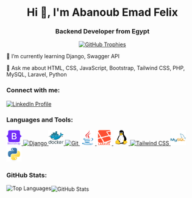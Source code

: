 <h1 align="center">Hi 👋, I'm Abanoub Emad Felix</h1> <h3 align="center">Backend Developer from Egypt</h3> <p align="center"> <a href="https://github.com/ryo-ma/github-profile-trophy"> <img src="https://github-profile-trophy.vercel.app/?username=empeo&theme=dracula&no-frame=true&row=1&margin-w=15&margin-h=15" alt="GitHub Trophies" /> </a> </p>
🌱 I’m currently learning Django, Swagger API

💬 Ask me about HTML, CSS, JavaScript, Bootstrap, Tailwind CSS, PHP, MySQL, Laravel, Python

<h3 align="left">Connect with me:</h3> <p align="left"> <a href="https://www.linkedin.com/in/abanoub-emad-felix-41a734285/" target="_blank"> <img align="center" src="https://raw.githubusercontent.com/rahuldkjain/github-profile-readme-generator/master/src/images/icons/Social/linked-in-alt.svg" alt="LinkedIn Profile" height="30" width="40" /> </a> </p> <h3 align="left">Languages and Tools:</h3> <p align="left"> <a href="https://getbootstrap.com" target="_blank" rel="noreferrer"> <img src="https://raw.githubusercontent.com/devicons/devicon/master/icons/bootstrap/bootstrap-plain-wordmark.svg" alt="Bootstrap" width="40" height="40"/> </a> <a href="https://www.djangoproject.com/" target="_blank" rel="noreferrer"> <img src="https://cdn.worldvectorlogo.com/logos/django.svg" alt="Django" width="40" height="40"/> </a> <a href="https://www.docker.com/" target="_blank" rel="noreferrer"> <img src="https://raw.githubusercontent.com/devicons/devicon/master/icons/docker/docker-original-wordmark.svg" alt="Docker" width="40" height="40"/> </a> <a href="https://git-scm.com/" target="_blank" rel="noreferrer"> <img src="https://www.vectorlogo.zone/logos/git-scm/git-scm-icon.svg" alt="Git" width="40" height="40"/> </a> <a href="https://www.java.com" target="_blank" rel="noreferrer"> <img src="https://raw.githubusercontent.com/devicons/devicon/master/icons/java/java-original.svg" alt="Java" width="40" height="40"/> </a> <a href="https://laravel.com/" target="_blank" rel="noreferrer"> <img src="https://raw.githubusercontent.com/devicons/devicon/master/icons/laravel/laravel-plain-wordmark.svg" alt="Laravel" width="40" height="40"/> </a> <a href="https://www.linux.org/" target="_blank" rel="noreferrer"> <img src="https://raw.githubusercontent.com/devicons/devicon/master/icons/linux/linux-original.svg" alt="Linux" width="40" height="40"/> </a> <a href="https://tailwindcss.com/" target="_blank" rel="noreferrer"> <img src="https://www.vectorlogo.zone/logos/tailwindcss/tailwindcss-icon.svg" alt="Tailwind CSS" width="40" height="40"/> </a> <a href="https://www.mysql.com/" target="_blank" rel="noreferrer"> <img src="https://raw.githubusercontent.com/devicons/devicon/master/icons/mysql/mysql-original-wordmark.svg" alt="MySQL" width="40" height="40"/> </a> <a href="https://www.python.org" target="_blank" rel="noreferrer"> <img src="https://raw.githubusercontent.com/devicons/devicon/master/icons/python/python-original.svg" alt="Python" width="40" height="40"/> </a> </p> <h3 align="left">GitHub Stats:</h3> <p> <img align="left" src="https://github-readme-stats.vercel.app/api/top-langs?username=empeo&show_icons=true&locale=en&layout=compact&theme=dracula" alt="Top Languages" /> </p> <p> <img align="center" src="https://github-readme-stats.vercel.app/api?username=empeo&show_icons=true&locale=en&theme=dracula" alt="GitHub Stats" /> </p>

